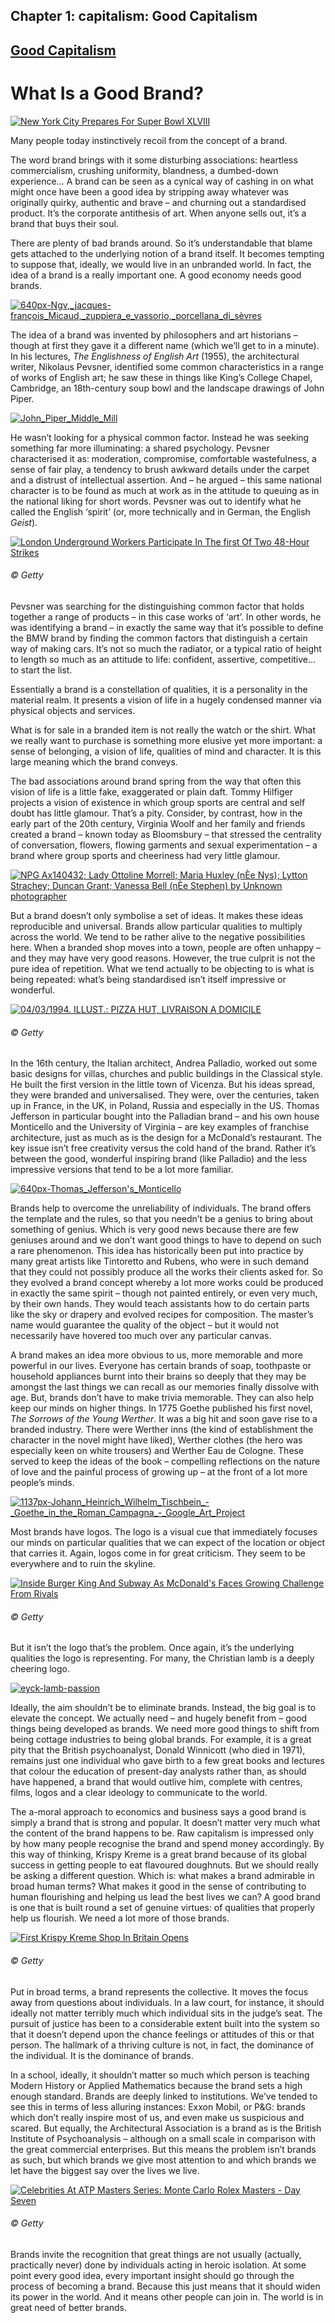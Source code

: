 Chapter  1: capitalism: Good Capitalism
--------------------------------------

[Good Capitalism](../category/capitalism/good-capitalism/index.html)
--------------------------------------------------------------------

What Is a Good Brand?
=====================

[![New York City Prepares For Super Bowl XLVIII](http://i2.wp.com/www.thebookoflife.org/wp-content/uploads/2015/02/464855083.jpg?resize=635%2C423)](http://i2.wp.com/www.thebookoflife.org/wp-content/uploads/2015/02/464855083.jpg)

Many people today instinctively recoil from the concept of a brand.

<span class="s1">The word brand brings with it some disturbing associations: heartless commercialism, crushing uniformity, blandness, a dumbed-down experience… A brand can be seen as a cynical way of cashing in on what might once have been a good idea by stripping away whatever was originally quirky, authentic and brave – and churning out a standardised product. It’s the corporate antithesis of art. When anyone sells out, it’s a brand that buys their soul. </span>

<span class="s1">There are plenty of bad brands around. So it’s understandable that blame gets attached to the underlying notion of a brand itself. It becomes tempting to suppose that, ideally, we would live in an unbranded world. In fact, the idea of a brand is a really important one. A good economy needs good brands.</span>

[![640px-Ngv,\_jacques-françois\_Micaud,\_zuppiera\_e\_vassorio,\_porcellana\_di\_sèvres](http://i0.wp.com/www.thebookoflife.org/wp-content/uploads/2015/02/640px-Ngv_jacques-françois_Micaud_zuppiera_e_vassorio_porcellana_di_sèvres.jpeg?resize=635%2C475)](http://i1.wp.com/www.thebookoflife.org/wp-content/uploads/2015/02/640px-Ngv_jacques-françois_Micaud_zuppiera_e_vassorio_porcellana_di_sèvres.jpeg)

<span class="s1">The idea of a brand was invented by philosophers and art historians – though at first they gave it a different name (which we’ll get to in a minute). In his lectures, *The Englishness of English Art* (1955), the architectural writer, Nikolaus </span>Pevsner, identified some common characteristics in a range of works of English art; he saw these in things like King’s College Chapel, Cambridge, an 18th-century soup bowl and the landscape drawings of John Piper.

[![John\_Piper\_Middle\_Mill](http://i1.wp.com/www.thebookoflife.org/wp-content/uploads/2015/02/John_Piper_Middle_Mill.jpg?resize=635%2C492)](http://i1.wp.com/www.thebookoflife.org/wp-content/uploads/2015/02/John_Piper_Middle_Mill.jpg)

<span class="s1">He wasn’t looking for a physical common factor. Instead he was seeking something far more illuminating: a shared psychology. Pevsner characterised it as: moderation, compromise, comfortable wastefulness, a sense of fair play, a tendency to brush awkward details under the carpet and a distrust of intellectual assertion. And – he argued – this same national character is to be found as much at work as in the attitude to queuing as in the national liking for short words. Pevsner was out to identify what he called the English ‘spirit’ (or, more technically and in German, the English *Geist*).</span>

[![London Underground Workers Participate In The first Of Two 48-Hour Strikes](http://i0.wp.com/www.thebookoflife.org/wp-content/uploads/2015/02/466909705.jpg?resize=635%2C423)](http://i1.wp.com/www.thebookoflife.org/wp-content/uploads/2015/02/466909705.jpg)

###### © Getty

<span class="s1">Pevsner was searching for the distinguishing common factor that holds together a range of products – in this case works of ‘art’. In other words, he was identifying a brand – in exactly the same way that it’s possible to define the BMW brand by finding the common factors that distinguish a certain way of making cars. It’s not so much the radiator, or a typical ratio of height to length so much as an attitude to life: confident, assertive, competitive… to start the list.</span>

<span class="s1">Essentially a brand is a constellation of qualities, it is a personality in the material realm. It presents a vision of life in a hugely condensed manner via physical objects and services. </span>

What is for sale in a branded item is not really the watch or the shirt. What we really want to purchase is something more elusive yet more important: a sense of belonging, a vision of life, qualities of mind and character. It is this large meaning which the brand conveys.

<span class="s1">The bad associations around brand spring from the way that often this vision of life is a little fake, exaggerated or plain daft. Tommy Hilfiger projects a vision of existence in which group sports are central and self doubt has little glamour. That’s a pity. Consider, by contrast, how in the early part of the 20th century, Virginia Woolf and her family and friends created a brand – known today as Bloomsbury – that stressed the centrality of conversation, flowers, flowing garments and sexual experimentation – a brand where group sports and cheeriness had very little glamour.</span>

[![NPG Ax140432; Lady Ottoline Morrell; Maria Huxley (nÈe Nys); Lytton Strachey; Duncan Grant; Vanessa Bell (nÈe Stephen) by Unknown photographer](http://i1.wp.com/www.thebookoflife.org/wp-content/uploads/2015/02/SomeBloomsburymembers.jpg?resize=635%2C382)](http://i0.wp.com/www.thebookoflife.org/wp-content/uploads/2015/02/SomeBloomsburymembers.jpg)

<span class="s1">But a brand doesn’t only symbolise a set of ideas. It makes these ideas reproducible and universal. Brands allow particular qualities to multiply across the world. We tend to be rather alive to the negative possibilities here. When a branded shop moves into a town, people are often unhappy – and they may have very good reasons. However, the true culprit is not the pure idea of repetition. What we tend actually to be objecting to is what is being repeated: what’s being standardised isn’t itself impressive or wonderful. </span>

[![04/03/1994. ILLUST.: PIZZA HUT, LIVRAISON A DOMICILE](http://i1.wp.com/www.thebookoflife.org/wp-content/uploads/2015/02/110830956.jpg?resize=635%2C419)](http://i1.wp.com/www.thebookoflife.org/wp-content/uploads/2015/02/110830956.jpg)

###### © Getty

<span class="s1">In the 16th century, the Italian architect, Andrea Palladio, worked out some basic designs for villas, churches and public buildings in the Classical style. He built the first version in the little town of Vicenza. But his ideas spread, they were branded and universalised. They were, over the centuries, taken up in France, in the UK, in Poland, Russia and especially in the US. Thomas Jefferson in particular bought into the Palladian brand – and his own house Monticello and the University of Virginia – are key examples of franchise architecture, just as much as is the design for a McDonald’s restaurant. The key issue isn’t free creativity versus the cold hand of the brand. Rather it’s between the good, wonderful inspiring brand (like Palladio) and the less impressive versions that tend to be a lot more familiar.</span>

[![640px-Thomas\_Jefferson's\_Monticello](http://i2.wp.com/www.thebookoflife.org/wp-content/uploads/2015/02/640px-Thomas_Jeffersons_Monticello.jpeg?resize=635%2C333)](http://i2.wp.com/www.thebookoflife.org/wp-content/uploads/2015/02/640px-Thomas_Jeffersons_Monticello.jpeg)

<span class="s1">Brands help to overcome the unreliability of individuals. The brand offers the template and the rules, so that you needn’t be a genius to bring about something of genius. Which is very good news because there are few geniuses around and we don’t want good things to have to depend on such a rare phenomenon. This idea has historically been put into practice by many great artists like Tintoretto and Rubens, who were in such demand that they could not possibly produce all the works their clients asked for. So they evolved a brand concept whereby a lot more works could be produced in exactly the same spirit – though not painted entirely, or even very much, by their own hands. They would teach assistants how to do certain parts like the sky or drapery and evolved recipes for composition. The master’s name would guarantee the quality of the object – but it would not necessarily have hovered too much over any particular canvas. </span>

<span class="s1">A brand makes an idea more obvious to us, more memorable and more powerful in our lives. Everyone has certain brands of soap, toothpaste or household appliances burnt into their brains so deeply that they may be amongst the last things we can recall as our memories finally dissolve with age. But, brands don’t have to make trivia memorable. They can also help keep our minds on higher things. In 1775 Goethe published his first novel, *The Sorrows of the Young Werther*. It was a big hit and soon gave rise to a branded industry. There were Werther inns (the kind of establishment the character in the novel might have liked), Werther clothes (the hero was especially keen on white trousers) and Werther Eau de Cologne. These served to keep the ideas of the book – compelling reflections on the nature of love and the painful process of growing up – at the front of a lot more people’s minds.</span>

[![1137px-Johann\_Heinrich\_Wilhelm\_Tischbein\_-\_Goethe\_in\_the\_Roman\_Campagna\_-\_Google\_Art\_Project](http://i2.wp.com/www.thebookoflife.org/wp-content/uploads/2015/02/1137px-Johann_Heinrich_Wilhelm_Tischbein_-_Goethe_in_the_Roman_Campagna_-_Google_Art_Project.jpg?resize=635%2C503)](http://i1.wp.com/www.thebookoflife.org/wp-content/uploads/2015/02/1137px-Johann_Heinrich_Wilhelm_Tischbein_-_Goethe_in_the_Roman_Campagna_-_Google_Art_Project.jpg)

<span class="s1">Most brands have logos. The logo is a visual cue that immediately focuses our minds on particular qualities that we can expect of the location or object that carries it. Again, logos come in for great criticism. They seem to be everywhere and to ruin the skyline.</span>

[![Inside Burger King And Subway As McDonald's Faces Growing Challenge From Rivals](http://i1.wp.com/www.thebookoflife.org/wp-content/uploads/2015/02/166060151.jpg?resize=635%2C443)](http://i1.wp.com/www.thebookoflife.org/wp-content/uploads/2015/02/166060151.jpg)

###### © Getty

<span class="s1">But it isn’t the logo that’s the problem. Once again, it’s the underlying qualities the logo is representing. For many, the Christian lamb is a deeply cheering logo.</span>

[![eyck-lamb-passion](http://i1.wp.com/www.thebookoflife.org/wp-content/uploads/2015/02/eyck-lamb-passion.jpg?resize=635%2C347)](http://i0.wp.com/www.thebookoflife.org/wp-content/uploads/2015/02/eyck-lamb-passion.jpg)

<span class="s1">Ideally,<span class="Apple-converted-space"> </span>the aim shouldn’t be to eliminate brands. Instead, the big goal is to elevate the concept. We actually need – and hugely benefit from – good things being developed as brands. We need more good things to shift from being cottage industries to being global brands. For example, it is a great pity that the British psychoanalyst, Donald Winnicott (who died in 1971), remains just one individual who gave birth to a few great books and lectures that colour the education of present-day analysts rather than, as should have happened, a brand that would outlive him, complete with centres, films, logos and a clear ideology to communicate to the world.</span>

<span class="s1">The a-moral approach to economics and business says a good brand is simply a brand that is strong and popular. It doesn’t matter very much what the content of the brand happens to be. Raw capitalism is impressed only by how many people recognise the brand and spend money accordingly. By this way of thinking, Krispy Kreme is a great brand because of its global success in getting people to eat flavoured doughnuts. But we should really be asking a different question. Which is: what makes a brand admirable in broad human terms? What makes it good in the sense of contributing to human flourishing and helping us lead the best lives we can? A good brand is one that is built round a set of genuine virtues: of qualities that properly help us flourish. We need a lot more of those brands.</span>

[![First Krispy Kreme Shop In Britain Opens](http://i2.wp.com/www.thebookoflife.org/wp-content/uploads/2015/02/2557766.jpg?resize=635%2C368)](http://i0.wp.com/www.thebookoflife.org/wp-content/uploads/2015/02/2557766.jpg)

###### © Getty

<span class="s1">Put in broad terms, a brand represents the collective. It moves the focus away from questions about individuals. In a law court, for instance, it should ideally not matter terribly much which individual sits in the judge’s seat. The pursuit of justice has been to a considerable extent built into the system so that it doesn’t depend upon the chance feelings or attitudes of this or that person. The hallmark of a thriving culture is not, in fact, the dominance of the individual. It is the dominance of brands.</span>

<span class="s1">In a school, ideally, it shouldn’t matter so much which person is teaching Modern History or Applied Mathematics because the brand sets a high enough standard. Brands are deeply linked to institutions. We’ve tended to see this in terms of less alluring instances: Exxon Mobil, or P&G: brands which don’t really inspire most of us, and even make us suspicious and scared. But equally, the Architectural Association is a brand as is the British Institute of Psychoanalysis – although on a small scale in comparison with the great commercial enterprises. But this means the problem isn’t brands as such, but which brands we give most attention to and which brands we let have the biggest say over the lives we live.</span>

[![Celebrities At ATP Masters Series: Monte Carlo Rolex Masters - Day Seven](http://i1.wp.com/www.thebookoflife.org/wp-content/uploads/2015/02/485625769.jpg?resize=635%2C479)](http://i2.wp.com/www.thebookoflife.org/wp-content/uploads/2015/02/485625769.jpg)

###### © Getty

<span class="s1">Brands invite the recognition that great things are not usually (actually, practically never) done by individuals acting in heroic isolation. At some point every good idea, every important insight should go through the process of becoming a brand. Because this just means that it should widen its power in the world. And it means other people can join in. The world is in great need of better brands.</span>

